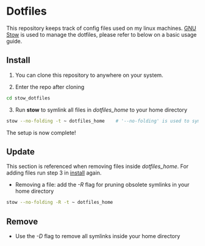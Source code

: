 # Dotfiles
This repository keeps track of config files used on my linux machines.
[GNU Stow](https://www.gnu.org/software/stow/) is used to manage the dotfiles, please refer to below on a basic usage guide.

## Install
1. You can clone this repository to anywhere on your system.

2. Enter the repo after cloning
```sh
cd stow_dotfiles
```
3. Run **stow** to symlink all files in *dotfiles_home* to your home directory
```sh
stow --no-folding -t ~ dotfiles_home    # '--no-folding' is used to symlink only files, creating folders if they doesn't exist
```

The setup is now complete!

## Update
This section is referenced when removing files inside *dotfiles_home*. For adding files run step 3 in [install](#Install) again.
- Removing a file: add the *-R* flag for pruning obsolete symlinks in your home directory
```sh
stow --no-folding -R -t ~ dotfiles_home
```

## Remove
- Use the *-D* flag to remove all symlinks inside your home directory

